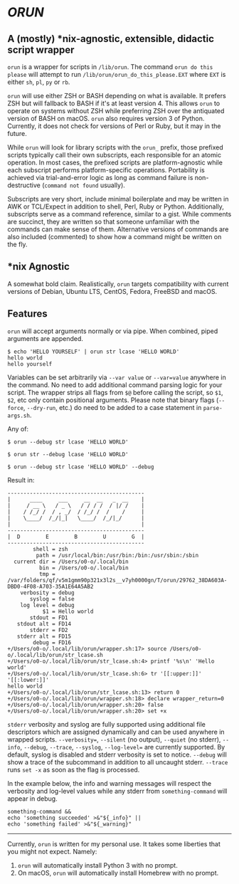 # _ORUN_
## A (mostly) \*nix-agnostic, extensible, didactic script wrapper

`orun` is a wrapper for scripts in `/lib/orun`. The command `orun do this please` will attempt to run `/lib/orun/orun_do_this_please.EXT` where `EXT` is either `sh`, `pl`, `py` or `rb`.

`orun` will use either ZSH or BASH depending on what is available. It prefers ZSH but will fallback to BASH if it's at least version 4. This allows `orun` to operate on systems without ZSH while preferring ZSH over the antiquated version of BASH on macOS. `orun` also requires version 3 of Python. Currently, it does not check for versions of Perl or Ruby, but it may in the future.

While `orun` will look for library scripts with the `orun_` prefix, those prefixed scripts typically call their own subscripts, each responsible for an atomic operation. In most cases, the prefixed scripts are platform-agnostic while each subscript performs platform-specific operations. Portability is achieved via trial-and-error logic as long as command failure is non-destructive (`command not found` usually). 

Subscripts are very short, include minimal boilerplate and may be written in AWK or TCL/Expect in addition to shell, Perl, Ruby or Python. Additionally, subscripts serve as a command reference, similar to a gist. While comments are succinct, they are written so that someone unfamiliar with the commands can make sense of them. Alternative versions of commands are also included (commented) to show how a command might be written on the fly.

## \*nix Agnostic

A somewhat bold claim. Realistically, `orun` targets compatibility with current versions of Debian, Ubuntu LTS, CentOS, Fedora, FreeBSD and macOS.

## Features

`orun` will accept arguments normally or via pipe. When combined, piped arguments are appended.

```
$ echo 'HELLO YOURSELF' | orun str lcase 'HELLO WORLD'
hello world
hello yourself
```

Variables can be set arbitrarily via `--var value` or `--var=value` anywhere in the command. No need to add additional command parsing logic for your script. The wrapper strips all flags from `$@` before calling the script, so `$1`, `$2`, etc only contain positional arguments. Please note that binary flags (`--force`, `--dry-run`, etc.) do need to be added to a case statement in `parse-args.sh`.

Any of:
```
$ orun --debug str lcase 'HELLO WORLD'
```

```
$ orun str --debug lcase 'HELLO WORLD'
```

```
$ orun --debug str lcase 'HELLO WORLD' --debug
```

Result in:
```
-------------------------------------------
|      ____     ___     __  __   _  __    |
|     / __ \   / _ \   / / / /  / |/ /    |
|    / /_/ /  / , _/  / /_/ /  /    /     |
|    \____/  /_/|_|   \____/  /_/|_/      |
|                                         |
-------------------------------------------
|  D        E        B        U        G  |
-------------------------------------------
        shell = zsh
         path = /usr/local/bin:/usr/bin:/bin:/usr/sbin:/sbin
  current dir = /Users/o0-o/.local/bin
          bin = /Users/o0-o/.local/bin
          tmp = /var/folders/qf/v5m1gmm90p321x3l2s__v7yh0000gn/T/orun/29762_38DA603A-DBD0-4F08-A703-35A1E64A5AB2
    verbosity = debug
       syslog = false
    log level = debug
           $1 = Hello world
       stdout = FD1
   stdout alt = FD14
       stderr = FD2
   stderr alt = FD15
        debug = FD16
+/Users/o0-o/.local/lib/orun/wrapper.sh:17> source /Users/o0-o/.local/lib/orun/str_lcase.sh
+/Users/o0-o/.local/lib/orun/str_lcase.sh:4> printf '%s\n' 'Hello world'
+/Users/o0-o/.local/lib/orun/str_lcase.sh:6> tr '[[:upper:]]' '[[:lower:]]'
hello world
+/Users/o0-o/.local/lib/orun/str_lcase.sh:13> return 0
+/Users/o0-o/.local/lib/orun/wrapper.sh:18> declare wrapper_return=0
+/Users/o0-o/.local/lib/orun/wrapper.sh:20> false
+/Users/o0-o/.local/lib/orun/wrapper.sh:20> set +x
```

`stderr` verbosity and syslog are fully supported using additional file descriptors which are assigned dynamically and can be used anywhere in wrapped scripts. `--verbosity=`, `--silent` (no output), `--quiet` (no stderr), `--info`, `--debug`, `--trace`, `--syslog`, `--log-level=` are currently supported. By default, syslog is disabled and stderr verbosity is set to notice. `--debug` will show a trace of the subcommand in addition to all uncaught stderr. `--trace` runs `set -x` as soon as the flag is processed.

In the example below, the info and warning messages will respect the verbosity and log-level values while any stderr from `something-command` will appear in debug.
```
something-command &&
echo 'something succeeded' >&"${_info}" ||
echo 'something failed' >&"${_warning}"
```

---

Currently, `orun` is written for my personal use. It takes some liberties that you might not expect. Namely:

1. `orun` will automatically install Python 3 with no prompt.
1. On macOS, `orun` will automatically install Homebrew with no prompt.
